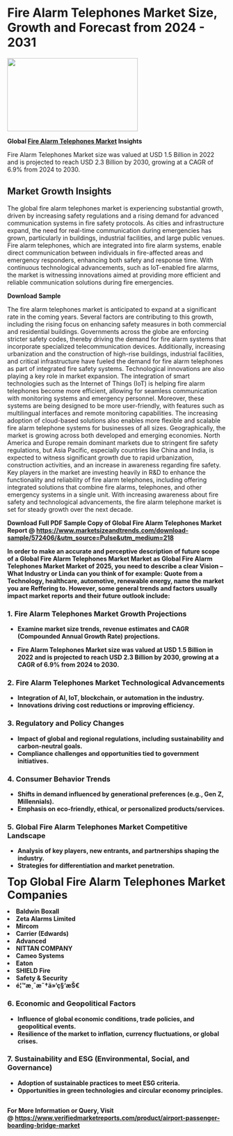<H1>Fire Alarm Telephones Market Size, Growth and Forecast from 2024 - 2031</H1><img class="aligncenter size-medium wp-image-584254" src="https://thirdeyenews.in/wp-content/uploads/2024/09/Global-Market-Research-300x168.jpeg" alt="" width="300" height="168" /><p><strong>Global&nbsp;<a href="https://www.marketsizeandtrends.com/download-sample/572406/&amp;utm_source=Pulse&amp;utm_medium=218">Fire Alarm Telephones Market</a> Insights</strong></p><p>Fire Alarm Telephones Market size was valued at USD 1.5 Billion in 2022 and is projected to reach USD 2.3 Billion by 2030, growing at a CAGR of 6.9% from 2024 to 2030.</p><p><h2>Market Growth Insights</h2> <p>The global fire alarm telephones market is experiencing substantial growth, driven by increasing safety regulations and a rising demand for advanced communication systems in fire safety protocols. As cities and infrastructure expand, the need for real-time communication during emergencies has grown, particularly in buildings, industrial facilities, and large public venues. Fire alarm telephones, which are integrated into fire alarm systems, enable direct communication between individuals in fire-affected areas and emergency responders, enhancing both safety and response time. With continuous technological advancements, such as IoT-enabled fire alarms, the market is witnessing innovations aimed at providing more efficient and reliable communication solutions during fire emergencies.</p> <p><strong>Download Sample</strong></p> <p>The fire alarm telephones market is anticipated to expand at a significant rate in the coming years. Several factors are contributing to this growth, including the rising focus on enhancing safety measures in both commercial and residential buildings. Governments across the globe are enforcing stricter safety codes, thereby driving the demand for fire alarm systems that incorporate specialized telecommunication devices. Additionally, increasing urbanization and the construction of high-rise buildings, industrial facilities, and critical infrastructure have fueled the demand for fire alarm telephones as part of integrated fire safety systems. Technological innovations are also playing a key role in market expansion. The integration of smart technologies such as the Internet of Things (IoT) is helping fire alarm telephones become more efficient, allowing for seamless communication with monitoring systems and emergency personnel. Moreover, these systems are being designed to be more user-friendly, with features such as multilingual interfaces and remote monitoring capabilities. The increasing adoption of cloud-based solutions also enables more flexible and scalable fire alarm telephone systems for businesses of all sizes. Geographically, the market is growing across both developed and emerging economies. North America and Europe remain dominant markets due to stringent fire safety regulations, but Asia Pacific, especially countries like China and India, is expected to witness significant growth due to rapid urbanization, construction activities, and an increase in awareness regarding fire safety. Key players in the market are investing heavily in R&D to enhance the functionality and reliability of fire alarm telephones, including offering integrated solutions that combine fire alarms, telephones, and other emergency systems in a single unit. With increasing awareness about fire safety and technological advancements, the fire alarm telephone market is set for steady growth over the next decade.</p> <p><strong></p><p><span class=""><strong>Download Full PDF Sample Copy of Global Fire Alarm Telephones Market Report</strong> @ <a href="https://www.marketsizeandtrends.com/download-sample/572406/&amp;utm_source=Pulse&amp;utm_medium=218" target="_blank">https://www.marketsizeandtrends.com/download-sample/572406/&amp;utm_source=Pulse&amp;utm_medium=218</a></span></p><p>In order to make an accurate and perceptive description of future scope of a Global&nbsp;Fire Alarm Telephones Market Market as Global&nbsp;Fire Alarm Telephones Market Market of 2025, you need to describe a clear Vision &ndash; What Industry or Linda can you think of for example: Quote from a Technology, healthcare, automotive, renewable energy, name the market you are Reffering to. However, some general trends and factors usually impact market reports and their future outlook include:</p><h3>1.&nbsp;<strong>Fire Alarm Telephones Market Growth Projections</strong></h3><ul><li>Examine market size trends, revenue estimates and CAGR (Compounded Annual Growth Rate) projections.</li><li><p>Fire Alarm Telephones Market size was valued at USD 1.5 Billion in 2022 and is projected to reach USD 2.3 Billion by 2030, growing at a CAGR of 6.9% from 2024 to 2030.</p></li></ul><h3>2.&nbsp;<strong>Fire Alarm Telephones Market Technological Advancements</strong></h3><ul><li>Integration of AI, IoT, blockchain, or automation in the industry.</li><li>Innovations driving cost reductions or improving efficiency.</li></ul><h3>3.&nbsp;<strong>Regulatory and Policy Changes</strong></h3><ul><li>Impact of global and regional regulations, including sustainability and carbon-neutral goals.</li><li>Compliance challenges and opportunities tied to government initiatives.</li></ul><h3>4.&nbsp;<strong>Consumer Behavior Trends</strong></h3><ul><li>Shifts in demand influenced by generational preferences (e.g., Gen Z, Millennials).</li><li>Emphasis on eco-friendly, ethical, or personalized products/services.</li></ul><h3>5.&nbsp;<strong>Global Fire Alarm Telephones Market Competitive Landscape</strong></h3><ul><li>Analysis of key players, new entrants, and partnerships shaping the industry.</li><li>Strategies for differentiation and market penetration.</li></ul><p data-pm-slice="1 1 []"><span style="color: inherit; font-family: inherit; font-size: 25px;">Top Global Fire Alarm Telephones Market Companies</span></p><div class="" data-test-id=""><p><li>Baldwin Boxall</li><li> Zeta Alarms Limited</li><li> Mircom</li><li> Carrier (Edwards)</li><li> Advanced</li><li> NITTAN COMPANY</li><li> Cameo Systems</li><li> Eaton</li><li> SHIELD Fire</li><li> Safety & Security</li><li> é¦™æ¸¯æ˜†ä»‘ç§‘æŠ€</li></p></div><h3>6.&nbsp;<strong>Economic and Geopolitical Factors</strong></h3><ul><li>Influence of global economic conditions, trade policies, and geopolitical events.</li><li>Resilience of the market to inflation, currency fluctuations, or global crises.</li></ul><h3>7.&nbsp;<strong>Sustainability and ESG (Environmental, Social, and Governance)</strong></h3><ul><li>Adoption of sustainable practices to meet ESG criteria.</li><li>Opportunities in green technologies and circular economy principles.</li></ul><h2><strong style="font-size: 14px;">For More Information or Query, Visit @&nbsp;</strong><a style="background-color: #ffffff; font-size: 14px;" href="https://www.marketsizeandtrends.com/report/fire-alarm-telephones-market/" target="_blank">https://www.verifiedmarketreports.com/product/airport-passenger-boarding-bridge-market</a></h2>
